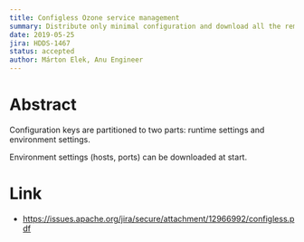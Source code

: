 ```yaml
---
title: Configless Ozone service management
summary: Distribute only minimal configuration and download all the remaining before start
date: 2019-05-25
jira: HDDS-1467
status: accepted
author: Márton Elek, Anu Engineer
---
```

<!--
  Licensed under the Apache License, Version 2.0 (the "License");
  you may not use this file except in compliance with the License.
  You may obtain a copy of the License at

   http://www.apache.org/licenses/LICENSE-2.0

  Unless required by applicable law or agreed to in writing, software
  distributed under the License is distributed on an "AS IS" BASIS,
  WITHOUT WARRANTIES OR CONDITIONS OF ANY KIND, either express or implied.
  See the License for the specific language governing permissions and
  limitations under the License. See accompanying LICENSE file.
-->

# Abstract

 Configuration keys are partitioned to two parts: runtime settings and environment settings.
 
 Environment settings (hosts, ports) can be downloaded at start.
 
# Link

  * https://issues.apache.org/jira/secure/attachment/12966992/configless.pdf